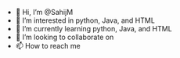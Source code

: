 - 👋 Hi, I’m @SahijM
- 👀 I’m interested in python, Java, and HTML
- 🌱 I’m currently learning python, Java, and HTML
- 💞️ I’m looking to collaborate on 
- 📫 How to reach me 

<!---
SahijM/SahijM is a ✨ special ✨ repository because its `README.md` (this file) appears on your GitHub profile.
You can click the Preview link to take a look at your changes.
--->
